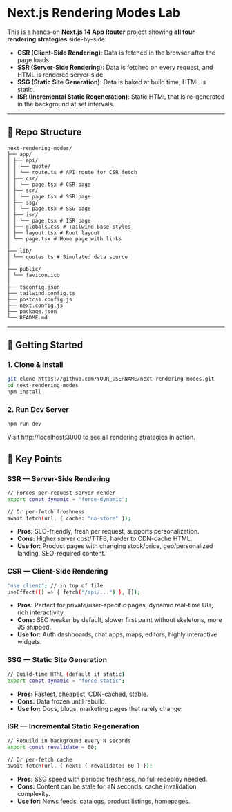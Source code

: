 # Next.js Rendering Modes Lab

This is a hands-on **Next.js 14 App Router** project showing **all four rendering strategies** side-by-side:  

- **CSR (Client-Side Rendering)**: Data is fetched in the browser after the page loads.
- **SSR (Server-Side Rendering)**: Data is fetched on every request, and HTML is rendered server-side.
- **SSG (Static Site Generation)**: Data is baked at build time; HTML is static.
- **ISR (Incremental Static Regeneration)**: Static HTML that is re-generated in the background at set intervals.

---

## 📂 Repo Structure

```text
next-rendering-modes/
├── app/
│ ├── api/
│ │ └── quote/
│ │ └── route.ts # API route for CSR fetch
│ ├── csr/
│ │ └── page.tsx # CSR page
│ ├── ssr/
│ │ └── page.tsx # SSR page
│ ├── ssg/
│ │ └── page.tsx # SSG page
│ ├── isr/
│ │ └── page.tsx # ISR page
│ ├── globals.css # Tailwind base styles
│ ├── layout.tsx # Root layout
│ └── page.tsx # Home page with links
│
├── lib/
│ └── quotes.ts # Simulated data source
│
├── public/
│ └── favicon.ico
│
├── tsconfig.json
├── tailwind.config.ts
├── postcss.config.js
├── next.config.js
├── package.json
└── README.md

```
---

## 🚀 Getting Started

### 1. Clone & Install
```bash
git clone https://github.com/YOUR_USERNAME/next-rendering-modes.git
cd next-rendering-modes
npm install
```
### 2. Run Dev Server
```bash
npm run dev
```

Visit http://localhost:3000
 to see all rendering strategies in action.

## 🔑 Key Points

### SSR — Server-Side Rendering

```bash
// Forces per-request server render
export const dynamic = "force-dynamic";

// Or per-fetch freshness
await fetch(url, { cache: "no-store" });
```
- **Pros:** SEO-friendly, fresh per request, supports personalization.
- **Cons:** Higher server cost/TTFB, harder to CDN-cache HTML.
- **Use for:** Product pages with changing stock/price, geo/personalized landing, SEO-required content.

### CSR — Client-Side Rendering

```bash
"use client"; // in top of file
useEffect(() => { fetch("/api/...") }, []);

```
- **Pros:** Perfect for private/user-specific pages, dynamic real-time UIs, rich interactivity.
- **Cons:** SEO weaker by default, slower first paint without skeletons, more JS shipped.
- **Use for:** Auth dashboards, chat apps, maps, editors, highly interactive widgets.

### SSG — Static Site Generation

```bash
// Build-time HTML (default if static)
export const dynamic = "force-static";

```
- **Pros:** Fastest, cheapest, CDN-cached, stable.
- **Cons:** Data frozen until rebuild.
- **Use for:** Docs, blogs, marketing pages that rarely change.

### ISR — Incremental Static Regeneration

```bash
// Rebuild in background every N seconds
export const revalidate = 60;

// Or per-fetch cache
await fetch(url, { next: { revalidate: 60 } });


```
- **Pros:** SSG speed with periodic freshness, no full redeploy needed.
- **Cons:** Content can be stale for ≤N seconds; cache invalidation complexity.
- **Use for:** News feeds, catalogs, product listings, homepages.